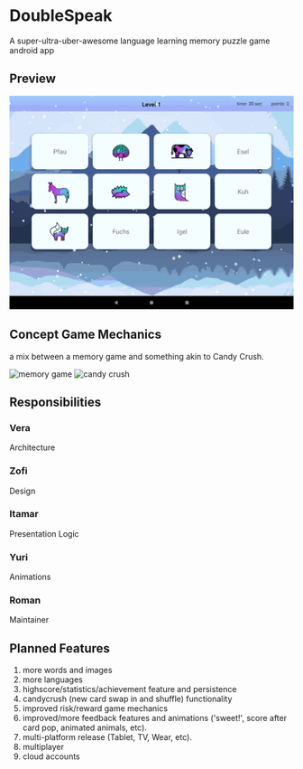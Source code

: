 # DoubleSpeak 

A super-ultra-uber-awesome language learning memory puzzle game android app

## Preview
![app play preview animation](app.gif) 

## Concept Game Mechanics
a mix between a memory game and something akin to Candy Crush. 

![memory game](mem_game.gif)  ![candy crush](candy_crush.gif)



## Responsibilities

### Vera
Architecture 

### Zofi
Design

### Itamar
Presentation Logic

### Yuri
Animations

### Roman
Maintainer

## Planned Features 
1. more words and images
2. more languages
3. highscore/statistics/achievement feature and persistence
4. candycrush (new card swap in and shuffle) functionality
5. improved risk/reward game mechanics
6. improved/more feedback features and animations ('sweet!', score after card pop, animated animals, etc).
6. multi-platform release (Tablet, TV, Wear, etc).
7. multiplayer
8. cloud accounts
